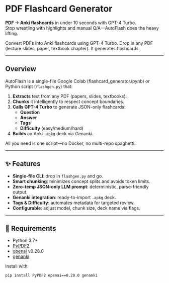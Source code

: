 # PDF Flashcard Generator

**PDF → Anki flashcards** in under 10 seconds with GPT-4 Turbo.  
Stop wrestling with highlights and manual Q/A—AutoFlash does the heavy lifting.

Convert PDFs into Anki flashcards using GPT-4 Turbo. Drop in any PDF (lecture slides, paper, textbook chapter). It generates flashcards.

---

## Overview

AutoFlash is a single-file Google Colab (flashcard_generator.ipynb) or Python script (`flashgen.py`) that:

1. **Extracts** text from any PDF (papers, slides, textbooks).  
2. **Chunks** it intelligently to respect concept boundaries.  
3. **Calls GPT-4 Turbo** to generate JSON-only flashcards:  
   - **Question**  
   - **Answer**  
   - **Tags**  
   - **Difficulty** (easy/medium/hard)  
4. **Builds** an Anki `.apkg` deck via Genanki.

All you need is one script—no Docker, no multi-repo spaghetti.  

---

## ✨ Features

- **Single-file CLI**: drop in `flashgen.py` and go.  
- **Smart chunking**: minimizes concept splits and avoids token limits.  
- **Zero-temp JSON-only LLM prompt**: deterministic, parse-friendly output.  
- **Genanki integration**: ready-to-import `.apkg` deck.  
- **Tags & Difficulty**: automates metadata for targeted review.  
- **Configurable**: adjust model, chunk size, deck name via flags.

---

## 🔌 Requirements

- Python 3.7+  
- [PyPDF2](https://pypi.org/project/PyPDF2/)  
- [openai](https://pypi.org/project/openai/) v0.28.0  
- [genanki](https://pypi.org/project/genanki/)  

Install with:

```bash
pip install PyPDF2 openai==0.28.0 genanki
